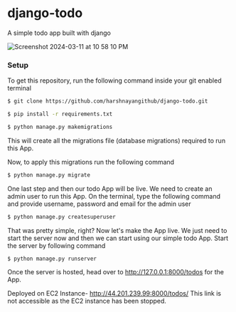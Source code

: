 # django-todo
A simple todo app built with django

![Screenshot 2024-03-11 at 10 58 10 PM](https://github.com/harshnayangithub/DevOps-Project/assets/126700987/75c0af10-5ce9-4173-9b38-108d6efe6081)
### Setup
To get this repository, run the following command inside your git enabled terminal
```bash
$ git clone https://github.com/harshnayangithub/django-todo.git
```
```bash
$ pip install -r requirements.txt
```


```bash
$ python manage.py makemigrations
```

This will create all the migrations file (database migrations) required to run this App.

Now, to apply this migrations run the following command
```bash
$ python manage.py migrate
```

One last step and then our todo App will be live. We need to create an admin user to run this App. On the terminal, type the following command and provide username, password and email for the admin user
```bash
$ python manage.py createsuperuser
```

That was pretty simple, right? Now let's make the App live. We just need to start the server now and then we can start using our simple todo App. Start the server by following command

```bash
$ python manage.py runserver
```

Once the server is hosted, head over to http://127.0.0.1:8000/todos for the App.




Deployed on EC2 Instance- http://44.201.239.99:8000/todos/
This link is not accessible as the EC2 instance has been stopped.
